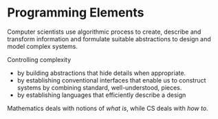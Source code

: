 # Programming Elements

Computer scientists use algorithmic process to create, describe and transform information and formulate suitable abstractions to design and model complex systems.

Controlling complexity
- by building abstractions that hide details when appropriate.
- by establishing conventional interfaces that enable us to construct systems by combining standard, well-understood, pieces.
- by establishing languages that efficiently describe a design

Mathematics deals with notions of *what is*, while CS deals with *how to*.
